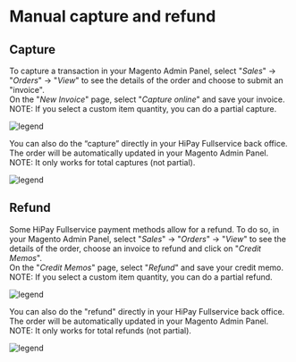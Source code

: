 # Manual capture and refund

## Capture

To capture a transaction in your Magento Admin Panel, select "_Sales_" -> "_Orders_" -> "_View_" to see the details of the order and choose to submit an "invoice".  
On the "_New Invoice_" page, select "_Capture online_" and save your invoice.  
NOTE: If you select a custom item quantity, you can do a partial capture.

![legend](images/capture_manual.png)

You can also do the “capture” directly in your HiPay Fullservice back office. The order will be automatically updated in your Magento Admin Panel.  
NOTE: It only works for total captures (not partial).

![legend](images/capture_manual_tpp.png)

## Refund

Some HiPay Fullservice payment methods allow for a refund. To do so, in your Magento Admin Panel, select "_Sales_" -> "_Orders_" -> "_View_" to see the details of the order, choose an invoice to refund and click on "_Credit Memos_".  
On the "_Credit Memos_" page, select "_Refund_" and save your credit memo.  
NOTE: If you select a custom item quantity, you can do a partial refund.

![legend](images/refund_manual.png)

You can also do the "refund" directly in your HiPay Fullservice back office. The order will be automatically updated in your Magento Admin Panel.  
NOTE: It only works for total refunds (not partial).

![legend](images/refund_manual_tpp.png)
